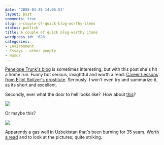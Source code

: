 ```yaml
---
date: '2008-03-25 14:05:52'
layout: post
comments: true
slug: a-couple-of-quick-blog-worthy-items
status: publish
title: A couple of quick blog-worthy items
wordpress_id: '628'
categories:
- Environment
- Essays - other people
- Humor
---
```


[Penelope Trunk's blog](http://blog.penelopetrunk.com/) is sometimes interesting, but with this post she's hit a home run. Funny but serious, insightful and worth a read: [Career Lessons from Elliot Spitzer's prostitute](http://blog.penelopetrunk.com/2008/03/24/career-lessons-from-eliott-spitzer%e2%80%99s-call-girl-ashley-dupre/). Seriously. I won't even try and summarize it, as its short and excellent.

Secondly, ever what the door to hell looks like?  How about [this](http://englishrussia.com/?p=1830)?

[![](http://www.phfactor.net/wp-pics/darvaz-2.jpg)](http://englishrussia.com/?p=1830)

Or maybe this?

[![](http://www.phfactor.net/wp-pics/darvaz-6.jpg)](http://englishrussia.com/?p=1830)

Apparently a gas well in Uzbekistan that's been burning for 35 years. [Worth a read](http://englishrussia.com/?p=1830) and to look at the pictures; quite striking.
